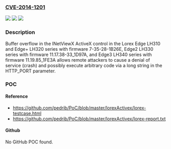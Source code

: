 ### [CVE-2014-1201](https://cve.mitre.org/cgi-bin/cvename.cgi?name=CVE-2014-1201)
![](https://img.shields.io/static/v1?label=Product&message=n%2Fa&color=blue)
![](https://img.shields.io/static/v1?label=Version&message=n%2Fa&color=blue)
![](https://img.shields.io/static/v1?label=Vulnerability&message=n%2Fa&color=brighgreen)

### Description

Buffer overflow in the INetViewX ActiveX control in the Lorex Edge LH310 and Edge+ LH320 series with firmware 7-35-28-1B26E, Edge2 LH330 series with firmware 11.17.38-33_1D97A, and Edge3 LH340 series with firmware 11.19.85_1FE3A allows remote attackers to cause a denial of service (crash) and possibly execute arbitrary code via a long string in the HTTP_PORT parameter.

### POC

#### Reference
- https://github.com/pedrib/PoC/blob/master/lorexActivex/lorex-testcase.html
- https://github.com/pedrib/PoC/blob/master/lorexActivex/lorex-report.txt

#### Github
No GitHub POC found.

